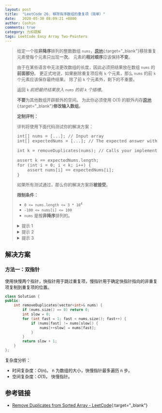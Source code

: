 ```yaml
---
layout: post
title:  "LeetCode 26. 移除有序数组的重复项（简单）"
date:   2020-05-30 08:09:21 +0800
author: Coshin
comments: true
category: 力扣题解
tags: LeetCode Easy Array Two-Pointers
---
```

> 给定一个按**非降序**排列的整数数组 `nums`，[原地](https://en.wikipedia.org/wiki/In-place_algorithm){:target="_blank"}移除重复元素使每个元素只出现**一次**。
> 元素的**相对顺序**应该保持**不变**。
> 
> 由于在某些语言中无法更改数组的长度，因此必须把结果放在数组 `nums` 的**前面部分**。
> 更正式地说，如果删除重复项后有 `k` 个元素，那么 `nums` 的前 `k` 个元素应该保存最终结果。
> 除了前 `k` 个元素外，剩下的不重要。
> 
> 返回 `k` *前把最终结果放入 `nums` 的前 `k` 个插槽*。
> 
> **不要**为其他数组开辟额外的空间。
> 为此你必须使用 O(1) 的额外内存[原地](https://en.wikipedia.org/wiki/In-place_algorithm){:target="_blank"}**修改输入数组**。
> 
> **定制评判：**
> 
> 评判将使用下面代码测试你的解决方案：
> 
> <pre>
> int[] nums = [...]; // Input array
> int[] expectedNums = [...]; // The expected answer with correct length
> 
> int k = removeDuplicates(nums); // Calls your implementation
> 
> assert k == expectedNums.length;
> for (int i = 0; i < k; i++) {
>     assert nums[i] == expectedNums[i];
> }
> </pre>
> 
> 如果所有测试通过，那么你的解决方案将**被接受**。
> 
> **限制条件：**
> 
> * <code>0 <= nums.length <= 3 * 10<sup>4</sup></code>
> * `-100 <= nums[i] <= 100`
> * `nums` 是按**非降序**排列的。
> 
> <details>
> <summary>提示 1</summary>
> 在该问题中，需要关注的关键点是正在排序的输入数组。
> 就重复元素而言，当对给定数组进行排序时，它们在数组中的位置是什么？
> 请看下面的图片寻找答案。
> 如果我们知道其中一个元素的位置，我们是否也知道所有重复元素的位置？<br>
> <img src="https://assets.leetcode.com/uploads/2019/10/20/hint_rem_dup.png" width="500">
> </details>
> 
> <details>
> <summary>提示 2</summary>
> 我们需要原地修改数组，最终数组的大小可能会小于输入数组的大小。
> 因此，我们应该在这里使用双指针法。
> 一个，用于跟踪原始数组中的当前元素，另一个用于跟踪唯一的元素。
> </details>
> 
> <details>
> <summary>提示 3</summary>
> 本质上，一旦遇到一个元素，你只需<b>绕过</b>它的重复项后移动到下一个唯一的元素。
> </details>

## 解决方案

### 方法一：双指针

使用快慢两个指针，快指针用于跳过重复项，慢指针用于确定快指针指向的非重复项复制到重复项的位置。

```cpp
class Solution {
public:
    int removeDuplicates(vector<int>& nums) {
        if (nums.size() == 0) return 0;
        int slow = 0;
        for (int fast = 1; fast < nums.size(); fast++) {
            if (nums[fast] != nums[slow]) {
                nums[++slow] = nums[fast];
            }
        }
        return slow + 1;
    }
};
```

复杂度分析：
* 时间复杂度：*O*(n)。
  n 为数组的大小，快慢指针最多遍历 n 步。
* 空间复杂度：*O*(1)。
  快慢指针。

## 参考链接

* [Remove Duplicates from Sorted Array - LeetCode](https://leetcode.com/problems/remove-duplicates-from-sorted-array/){:target="_blank"}
